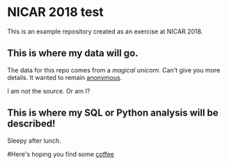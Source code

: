 # NICAR 2018 test
This is an example repository created as an exercise at NICAR 2018.


## This is where my data will go.

The data for this repo comes from a *magical unicorn*. Can't give you more details. It wanted to remain [anonymous](http://github.com/taggartk).

I am not the source. Or am I?


## This is where my SQL or Python analysis will be described!

Sleepy after lunch.

#Here's hoping you find some [coffee](http://www.starbucks.com)
